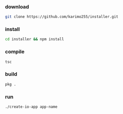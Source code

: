 ### download
```bash
git clone https://github.com/karimo255/installer.git
```

### install
```bash
cd installer && npm install
```

### compile
```bash
tsc
```

### build
```bash
pkg .
```

### run
```bash
./create-io-app app-name
```
